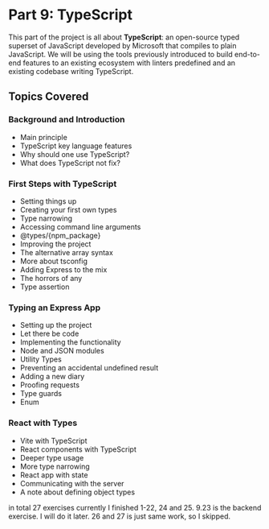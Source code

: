 
# Part 9: TypeScript

This part of the project is all about **TypeScript**: an open-source typed superset of JavaScript developed by Microsoft that compiles to plain JavaScript. We will be using the tools previously introduced to build end-to-end features to an existing ecosystem with linters predefined and an existing codebase writing TypeScript.

## Topics Covered

### Background and Introduction
- Main principle
- TypeScript key language features
- Why should one use TypeScript?
- What does TypeScript not fix?

### First Steps with TypeScript
- Setting things up
- Creating your first own types
- Type narrowing
- Accessing command line arguments
- @types/{npm_package}
- Improving the project
- The alternative array syntax
- More about tsconfig
- Adding Express to the mix
- The horrors of any
- Type assertion

### Typing an Express App
- Setting up the project
- Let there be code
- Implementing the functionality
- Node and JSON modules
- Utility Types
- Preventing an accidental undefined result
- Adding a new diary
- Proofing requests
- Type guards
- Enum

### React with Types
- Vite with TypeScript
- React components with TypeScript
- Deeper type usage
- More type narrowing
- React app with state
- Communicating with the server
- A note about defining object types




in total 27 exercises
currently I finished 1-22, 24 and 25.
9.23 is the backend exercise. I will do it later.
26 and 27 is just same work, so I skipped.
